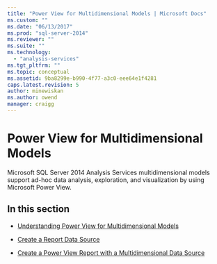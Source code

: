 ```yaml
---
title: "Power View for Multidimensional Models | Microsoft Docs"
ms.custom: ""
ms.date: "06/13/2017"
ms.prod: "sql-server-2014"
ms.reviewer: ""
ms.suite: ""
ms.technology: 
  - "analysis-services"
ms.tgt_pltfrm: ""
ms.topic: conceptual
ms.assetid: 9ba8299e-b990-4f77-a3c0-eee64e1f4281
caps.latest.revision: 5
author: minewiskan
ms.author: owend
manager: craigg
---
```

# Power View for Multidimensional Models
  Microsoft SQL Server 2014 Analysis Services multidimensional models support ad-hoc data analysis, exploration, and visualization by using Microsoft Power View.  
  
## In this section  
  
-   [Understanding Power View for Multidimensional Models](power-view-for-multidimensional-models.md)  
  
-   [Create a Report Data Source](create-a-report-data-source.md)  
  
-   [Create a Power View Report with a Multidimensional Data Source](create-a-power-view-report-with-a-multidimensional-data-source.md)  
  
  
